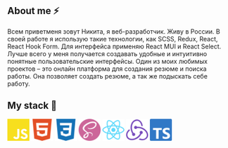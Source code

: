 ## About me ⚡

Всем приветменя зовут Никита, я веб-разработчик. Живу в России. В своей работе я использую такие технологии, как SCSS, Redux, React, React Hook Form. Для интерфейса применяю React MUI и React Select. Лучше всего у меня получается создавать удобные и интуитивно понятные пользовательские интерфейсы. Один из моих любимых проектов – это онлайн платформа для создания резюме и поиска работы. Она позволяет создать резюме, а так же подыскать себе работу.

## My stack 🚀

<img width="50px" src="icons/javascript-color.svg"> <img width="50px" src="icons/html5-color.svg"> <img width="50px" src="icons/css3-color.svg"> <img width="50px" src="icons/sass-color.svg"> <img width="50px" src="icons/react-color.svg"> <img width="50px" src="icons/redux-color.svg"> <img width="50px" src="icons/typescript-color.svg">
